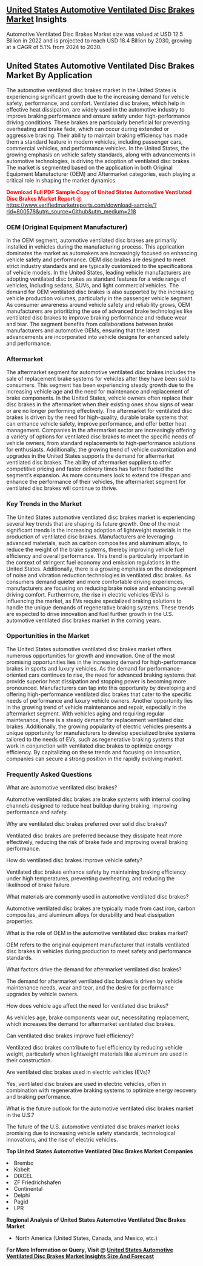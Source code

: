 <h2><a href="https://www.verifiedmarketreports.com/download-sample/?rid=800578&amp;utm_source=Github&amp;utm_medium=218" target="_blank">United States Automotive Ventilated Disc Brakes Market</a> Insights</h2><p>Automotive Ventilated Disc Brakes Market size was valued at USD 12.5 Billion in 2022 and is projected to reach USD 18.4 Billion by 2030, growing at a CAGR of 5.1% from 2024 to 2030.</p><p><h2>United States Automotive Ventilated Disc Brakes Market By Application</h2> <p>The automotive ventilated disc brakes market in the United States is experiencing significant growth due to the increasing demand for vehicle safety, performance, and comfort. Ventilated disc brakes, which help in effective heat dissipation, are widely used in the automotive industry to improve braking performance and ensure safety under high-performance driving conditions. These brakes are particularly beneficial for preventing overheating and brake fade, which can occur during extended or aggressive braking. Their ability to maintain braking efficiency has made them a standard feature in modern vehicles, including passenger cars, commercial vehicles, and performance vehicles. In the United States, the growing emphasis on vehicle safety standards, along with advancements in automotive technologies, is driving the adoption of ventilated disc brakes. The market is segmented based on the application in both Original Equipment Manufacturer (OEM) and Aftermarket categories, each playing a critical role in shaping the market dynamics. <p><p><span class=""><span style="color: #ff0000;"><strong>Download Full PDF Sample Copy of United States Automotive Ventilated Disc Brakes Market Report</strong> @ </span><a href="https://www.verifiedmarketreports.com/download-sample/?rid=800578&amp;utm_source=Github&amp;utm_medium=218" target="_blank">https://www.verifiedmarketreports.com/download-sample/?rid=800578&amp;utm_source=Github&amp;utm_medium=218</a></span></p></p> <h3>OEM (Original Equipment Manufacturer)</h3> <p>In the OEM segment, automotive ventilated disc brakes are primarily installed in vehicles during the manufacturing process. This application dominates the market as automakers are increasingly focused on enhancing vehicle safety and performance. OEM disc brakes are designed to meet strict industry standards and are typically customized to the specifications of vehicle models. In the United States, leading vehicle manufacturers are adopting ventilated disc brakes as standard features for a wide range of vehicles, including sedans, SUVs, and light commercial vehicles. The demand for OEM ventilated disc brakes is also supported by the increasing vehicle production volumes, particularly in the passenger vehicle segment. As consumer awareness around vehicle safety and reliability grows, OEM manufacturers are prioritizing the use of advanced brake technologies like ventilated disc brakes to improve braking performance and reduce wear and tear. The segment benefits from collaborations between brake manufacturers and automotive OEMs, ensuring that the latest advancements are incorporated into vehicle designs for enhanced safety and performance. <h3>Aftermarket</h3> <p>The aftermarket segment for automotive ventilated disc brakes includes the sale of replacement brake systems for vehicles after they have been sold to consumers. This segment has been experiencing steady growth due to the increasing vehicle age and the need for maintenance and replacement of brake components. In the United States, vehicle owners often replace their disc brakes in the aftermarket when their existing ones show signs of wear or are no longer performing effectively. The aftermarket for ventilated disc brakes is driven by the need for high-quality, durable brake systems that can enhance vehicle safety, improve performance, and offer better heat management. Companies in the aftermarket sector are increasingly offering a variety of options for ventilated disc brakes to meet the specific needs of vehicle owners, from standard replacements to high-performance solutions for enthusiasts. Additionally, the growing trend of vehicle customization and upgrades in the United States supports the demand for aftermarket ventilated disc brakes. The ability of aftermarket suppliers to offer competitive pricing and faster delivery times has further fueled the segment’s expansion. As more consumers look to extend the lifespan and enhance the performance of their vehicles, the aftermarket segment for ventilated disc brakes will continue to thrive. <h3>Key Trends in the Market</h3> <p>The United States automotive ventilated disc brakes market is experiencing several key trends that are shaping its future growth. One of the most significant trends is the increasing adoption of lightweight materials in the production of ventilated disc brakes. Manufacturers are leveraging advanced materials, such as carbon composites and aluminum alloys, to reduce the weight of the brake systems, thereby improving vehicle fuel efficiency and overall performance. This trend is particularly important in the context of stringent fuel economy and emission regulations in the United States. Additionally, there is a growing emphasis on the development of noise and vibration reduction technologies in ventilated disc brakes. As consumers demand quieter and more comfortable driving experiences, manufacturers are focusing on reducing brake noise and enhancing overall driving comfort. Furthermore, the rise in electric vehicles (EVs) is influencing the market, as EVs require specialized braking solutions to handle the unique demands of regenerative braking systems. These trends are expected to drive innovation and fuel further growth in the U.S. automotive ventilated disc brakes market in the coming years. <h3>Opportunities in the Market</h3> <p>The United States automotive ventilated disc brakes market offers numerous opportunities for growth and innovation. One of the most promising opportunities lies in the increasing demand for high-performance brakes in sports and luxury vehicles. As the demand for performance-oriented cars continues to rise, the need for advanced braking systems that provide superior heat dissipation and stopping power is becoming more pronounced. Manufacturers can tap into this opportunity by developing and offering high-performance ventilated disc brakes that cater to the specific needs of performance and luxury vehicle owners. Another opportunity lies in the growing trend of vehicle maintenance and repair, especially in the aftermarket segment. With vehicles aging and requiring regular maintenance, there is a steady demand for replacement ventilated disc brakes. Additionally, the growing popularity of electric vehicles presents a unique opportunity for manufacturers to develop specialized brake systems tailored to the needs of EVs, such as regenerative braking systems that work in conjunction with ventilated disc brakes to optimize energy efficiency. By capitalizing on these trends and focusing on innovation, companies can secure a strong position in the rapidly evolving market. <h3>Frequently Asked Questions</h3> <p>What are automotive ventilated disc brakes?</p> <p>Automotive ventilated disc brakes are brake systems with internal cooling channels designed to reduce heat buildup during braking, improving performance and safety.</p> <p>Why are ventilated disc brakes preferred over solid disc brakes?</p> <p>Ventilated disc brakes are preferred because they dissipate heat more effectively, reducing the risk of brake fade and improving overall braking performance.</p> <p>How do ventilated disc brakes improve vehicle safety?</p> <p>Ventilated disc brakes enhance safety by maintaining braking efficiency under high temperatures, preventing overheating, and reducing the likelihood of brake failure.</p> <p>What materials are commonly used in automotive ventilated disc brakes?</p> <p>Automotive ventilated disc brakes are typically made from cast iron, carbon composites, and aluminum alloys for durability and heat dissipation properties.</p> <p>What is the role of OEM in the automotive ventilated disc brakes market?</p> <p>OEM refers to the original equipment manufacturer that installs ventilated disc brakes in vehicles during production to meet safety and performance standards.</p> <p>What factors drive the demand for aftermarket ventilated disc brakes?</p> <p>The demand for aftermarket ventilated disc brakes is driven by vehicle maintenance needs, wear and tear, and the desire for performance upgrades by vehicle owners.</p> <p>How does vehicle age affect the need for ventilated disc brakes?</p> <p>As vehicles age, brake components wear out, necessitating replacement, which increases the demand for aftermarket ventilated disc brakes.</p> <p>Can ventilated disc brakes improve fuel efficiency?</p> <p>Ventilated disc brakes contribute to fuel efficiency by reducing vehicle weight, particularly when lightweight materials like aluminum are used in their construction.</p> <p>Are ventilated disc brakes used in electric vehicles (EVs)?</p> <p>Yes, ventilated disc brakes are used in electric vehicles, often in combination with regenerative braking systems to optimize energy recovery and braking performance.</p> <p>What is the future outlook for the automotive ventilated disc brakes market in the U.S.?</p> <p>The future of the U.S. automotive ventilated disc brakes market looks promising due to increasing vehicle safety standards, technological innovations, and the rise of electric vehicles.</p> </p><p><strong>Top United States Automotive Ventilated Disc Brakes Market Companies</strong></p><div data-test-id=""><p><li>Brembo</li><li> Kobelt</li><li> DIXCEL</li><li> ZF Friedrichshafen</li><li> Continental</li><li> Delphi</li><li> Pagid</li><li> LPR</li></p><div><strong>Regional Analysis of&nbsp;United States Automotive Ventilated Disc Brakes Market</strong></div><ul><li dir="ltr"><p dir="ltr">North America&nbsp;(United States, Canada, and Mexico, etc.)</p></li></ul><p><strong>For More Information or Query, Visit @&nbsp;</strong><strong><a href="https://www.verifiedmarketreports.com/product/automotive-ventilated-disc-brakes-market/?utm_source=Github&amp;utm_medium=218" target="_blank">United States Automotive Ventilated Disc Brakes Market Insights Size And Forecast</a></strong></p></div>
